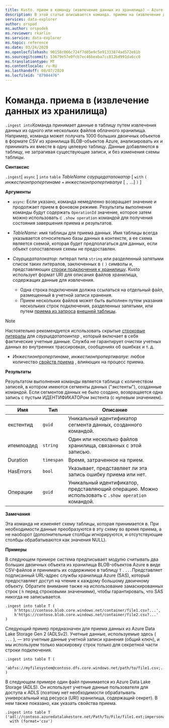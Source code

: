 ```yaml
---
title: Kusto. прием в команду (извлечение данных из хранилища) — Azure обозреватель данных
description: В этой статье описывается команда. приема на (извлечение данных из хранилища) в обозреватель данных Azure.
services: data-explorer
author: orspod
ms.author: orspodek
ms.reviewer: rkarlin
ms.service: data-explorer
ms.topic: reference
ms.date: 03/24/2020
ms.openlocfilehash: 90158c066c724f7d05e9c5e91333874ad572e81b
ms.sourcegitcommit: 53679e57e0fcb7ec46beaba7cc812bd991da6cc0
ms.translationtype: MT
ms.contentlocale: ru-RU
ms.lasthandoff: 08/07/2020
ms.locfileid: "87984476"
---
```

# <a name="the-ingest-into-command-pull-data-from-storage"></a>Команда. приема в (извлечение данных из хранилища)

`.ingest into`Команда принимает данные в таблицу путем извлечения данных из одного или нескольких файлов облачного хранилища.
Например, команда может получать 1000 больших двоичных объектов в формате CSV из хранилища BLOB-объектов Azure, анализировать их и принимать их вместе в одну целевую таблицу.
Данные добавляются в таблицу, не затрагивая существующие записи, и без изменения схемы таблицы.

**Синтаксис**

`.ingest`[ `async` ] `into` `table` *TableName* *саурцедаталокатор* [ `with` `(` *инжестионпропертинаме* `=` *инжестионпропертивалуе* [ `,` ...] `)` ]

**Аргументы**

* `async`: Если указано, команда немедленно возвращает значение и продолжает прием в фоновом режиме. Результаты выполнения команды будут содержать `OperationId` значение, которое затем можно использовать с `.show operation` командой для получения состояния завершения приема и результатов.
  
* *TableName*: имя таблицы для приема данных.
  Имя таблицы всегда указывается относительно базы данных в контексте, а ее схема является схемой, которая будет предполагаться для данных, если объект сопоставления схемы не предоставлен.

* *Саурцедаталокатор*: литерал типа `string` или разделенный запятыми список таких литералов, заключенных в `(` `)` символы и, представляющих [строки подключения к хранилищу](../../api/connection-strings/storage.md). Kusto использует формат URI для описания файлов хранилища, содержащих данные для извлечения. 
  * Одна строка подключения должна ссылаться на отдельный файл, размещенный в учетной записи хранения. 
  * Прием нескольких файлов может быть выполнен путем указания нескольких строк подключения, разделенных запятыми, или путем [приема из запроса](ingest-from-query.md) [внешней таблицы](../../query/schema-entities/externaltables.md).

> [!NOTE]
> Настоятельно рекомендуется использовать скрытые [строковые литералы](../../query/scalar-data-types/string.md#obfuscated-string-literals) для *саурцедатапоинтер* , который включает в себя фактические учетные данные.
> Служба не гарантирует очистки учетных данных во внутренних трассировках, сообщениях об ошибках и т. д.

* *Инжестионпропертинаме*, *инжестионпропертивалуе*: любое количество [свойств приема](../../../ingestion-properties.md) , влияющих на процесс приема.

**Результаты**

Результатом выполнения команды является таблица с количеством записей, в котором имеются сегменты данных ("экстенты"), созданные командой.
Если сегментов данных не было создано, возвращается одна запись с пустым ИДЕНТИФИКАТОРом экстента (с нулевым значением).

|Имя       |Тип      |Описание                                                                |
|-----------|----------|---------------------------------------------------------------------------|
|екстентид   |`guid`    |Уникальный идентификатор сегмента данных, созданного командой.|
|итемлоадед |`string`  |Один или несколько файлов хранилища, связанных с этой записью.             |
|Duration   |`timespan`|Время, затраченное на прием.                                     |
|HasErrors  |`bool`    |Указывает, представляет ли эта запись ошибку приема или нет.                |
|Операции|`guid`    |Уникальный идентификатор, представляющий операцию. Можно использовать с `.show operation` командой.|

**Замечания**

Эта команда не изменяет схему таблицы, которая принимается в.
При необходимости данные преобразуются в эту схему во время приема, а не наоборот (дополнительные столбцы игнорируются, и отсутствующие столбцы обрабатываются как значения NULL).

**Примеры**

В следующем примере система предписывает модулю считывать два больших двоичных объекта из хранилища BLOB-объектов Azure в виде CSV-файлов и принимать их содержимое в таблицу `T` . `...`Представляет подписанный URL-адрес службы хранилища Azure (SAS), который предоставляет доступ на чтение к каждому большому двоичному объекту. Обратите внимание также на использование замаскированных строк ( `h` перед строковыми значениями), чтобы гарантировать, что SAS никогда не записывается.

```kusto
.ingest into table T (
    h'https://contoso.blob.core.windows.net/container/file1.csv?...',
    h'https://contoso.blob.core.windows.net/container/file2.csv?...'
)
```

Следующий пример предназначен для приема данных из Azure Data Lake Storage Gen 2 (ADLSv2). Учетные данные, используемые здесь ( `...` ), — это учетные данные учетной записи хранения (общий ключ), и мы используем только маскировку строк только для секретной части строки подключения.

```kusto
.ingest into table T (
  'abfss://myfilesystem@contoso.dfs.core.windows.net/path/to/file1.csv;...'
)
```

В следующем примере один файл принимается из Azure Data Lake Storage (ADLS).
Он использует учетные данные пользователя для доступа к ADLS (поэтому нет необходимости обрабатывать универсальный код ресурса (URI) хранилища, содержащий секрет). В нем также показано, как указать свойства приема.

```kusto
.ingest into table T ('adl://contoso.azuredatalakestore.net/Path/To/File/file1.ext;impersonate')
  with (format='csv')
```

